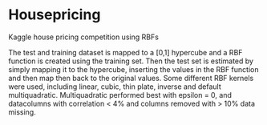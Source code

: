 # Housepricing
Kaggle house pricing competition using RBFs

The test and training dataset is mapped to a [0,1] hypercube and a RBF function is created using the training set. Then the test set is estimated by simply mapping it to the hypercube, inserting the values in the RBF function and then map then back to the original values. Some different RBF kernels were used, including linear, cubic, thin plate, inverse and default multiquadratic. Multiquadratic performed best with epsilon = 0, and datacolumns with correlation < 4% and columns removed with > 10% data missing. 
